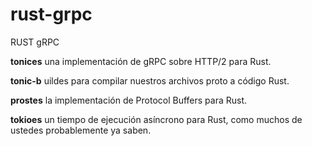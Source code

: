 # rust-grpc
RUST gRPC

**tonices**  una implementación de gRPC sobre HTTP/2 para Rust.

**tonic-b** uildes para compilar nuestros archivos proto a código Rust.

**prostes**  la implementación de Protocol Buffers para Rust.

**tokioes**  un tiempo de ejecución asíncrono para Rust, como muchos de ustedes probablemente ya saben.